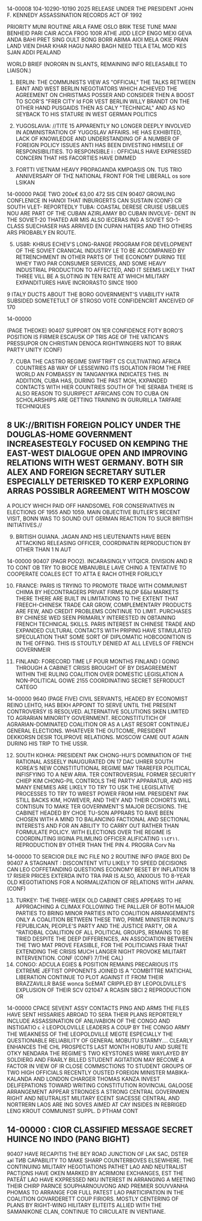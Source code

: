 14-00008
104-10290-10190 2025 RELEASE UNDER THE PRESIDENT JOHN F. KENNEDY ASSASSINATION RECORDS ACT OF 1992

PRIORITY MUNI
ROUTINE
ARLA FAME OSLO BRIK TESE TUNE MANI BENHEID PARI CAIR ACCA FROG 100R ATHE JIDD LECP ENGO MEXI GEVA ANDA BAHI PRET SING OULT BONG BORR ABIMA AIOI MELA OKIE PRAN LAND VIEN DHAR KHAR HAGU NARO BAGH NEED TELA ETAL MOD KES SJAN ADDI
PEALAND

WORLD BRIEF
(NORORN IN SLANTS, REMAINING INFO RELEASABLE TO LIAISON.)

1. BERLIN: THE COMMUNISTS VIEW AS "OFFICIAL" THE TALKS RETWEEN EANT AND WEST BERLIN NEGOTIATORS WHICH ACHIEVED THE AGREEMENT ON CHRISTMAS POSSER AND CONSIDER THEN A BOOST TO SCOR'S "FRER CITY
Id FOR VEST BERLIN WILLY BRANDT ON THE OTHER HAND PUSGAIDS THEN AS CALY "TECHNICAL" AND AS NO SEYBACK TO HIS STATURE IN WEST GERMAN POLITICS

2. YUGOSLAVIA: //TITE 15 APPARENTLY NO LONGER DEEPLY INVOLVED IN ADMINISTRATION OF YUGOSLAV AFFAIRS. HE HAS EXHIBITED, LACK OF KNOWLEDGE AND UNDERSTANDING OF A NUMBER OF FOREIGN POLICY ISSUES ANTI HAS BEEN DIVESTING HIMSELE OF RESPONSIBILITIES. TO RESPONSIBLE
i : OFFICIALS HAVE EXPRESSED CONCERN THAT HIS FACORTIES HAVE DIMMED

3. FORTTI VIETNAM HEAVY PROPAGANDA KMPOASIS ON. TUS TRIO ANNIVERSARY OF ΤΗΣ ΝΑΤΙΟΝAL FRONT FOR THE LIBERALL os sore LSIKAN

14-00000
PAGE TWO
200ε€ 63,00 472
SIS CEN
90407
GROWLING CONFLENICE IN HANOI THAT INBURGERTS CAN SUSTAIN
(CONF) CR SOUTH VLET-
REPORTEDLY
TUBA: COASTAL DERESE CRUISE USBLUES NOU ARE PART OF THE CUBAN AZIRLAMAY BO CUBAN INVOLVE-
DENT IN THE SOVIET-20 THATED AIR
MIS ALSO IECERAS ING A SOVIET SO-1-CLASS SUECHASER HAS ARRIVED EN CUPAN HATERS AND THO
OTHERS ARS PROBABLY EN ROUTE.

5. US8R: KHRUS ECHEV'S LONG-RANGE PROGRAM FOR DEVELOPMENT OF THE SOVIET CRANICAL INDUSTRY LE TO BE ACCOMPANIED BY RETRENCHMENT
IN OTHER PARTS OF THE ECONOMY DURING TEE WHEY TWO PAR CONSUMER SERVICES, AND SOME HEAVY INDUSTRIAL PRODUCTION TO AFFECTED, AND IT SEEMS LIKELY THAT THREE VILL BE A SLOTING IN TEN
RATE AT WHICH MILITARY EXPANDITURES HAVE INCRORASTO SINCE 1900

9 ITALY DUCTS ABOUT THE BORO GOVERNMENT'S VIABILITY HATR SUBSIDED SOMETETULT OF STROSO VOTE CONFIDENCRIT
ANCEIVED OF 170

14-00000

(PAGE THEOKE)
90407
SUPPORT ON 1ER CONFIDENCE FOTY BORO'S POSITION IS FIRMER ESCAUSK OP TRIS AGE OF THE VATICAN'S PRESSUPOR ON CHRISTIAN DENOCA RIGHTWINGERS NOT TO BIRAK PARTY UNITY
(CONF)

7. CUBA THE CASTRO REGIME SWIFTRIFT CS CULTIVATING AFRICA COUNTRIES AB WAY OF LESSEWING ITS ISOLATION FROM THE FREE WORLD AN FOMBASSY IN TANGANYIKA INDICATES THIS. IN ADDITION, CUBA HAS, DURING
THE PAST МОН, КXPANDED CONTACTS WITH HIER COUNTRIES SOUTH OF THE SERABA THERE IS ALSO REASON TO SUURIPECT AFRICANS CON TO CUBA ON SCHOLARSHIPS ARE GETTING TRAINING IN GURURILLA TARFARE TECHNIQUES

8 UK://BRITISH FOREIGN POLICY UNDER THE DOUGLAS-HOME GOVERNMENT INCREASESTEGLY FOCUSED ON KEMPING THE EAST-WEST DIALOGUE OPEN AND IMPROVING RELATIONS WITH WEST GERMANY. BOTH SIR ALEX AND FOREIGN
SECRETARY SUTLER ESPECIALLY DETERISKED TO KERP EXPLORING ARRAS POSSIBLR AGREEMENT WITH MOSCOW
--
A POLICY WHICH PAID OFF HANDSOMEL FOR CONSERVATIVES IN ELECTIONS OF 1955 AND 1059. MAIN OBJECTIVE
BUTLER'S RECENT VISIT, BONN WAS TO SOUND OUT GERMAN REACTION TO SUCR
BRITISH INITIATIVES.//

9. BRITISH GUIANA. JAGAN AND HIS LIEUTENANTS HAVE BEEN ATTACKING
RELEASING OFFICER,
COORDINATIN
REPRODUCTION BY OTHER THAN 1 N AUT

14-00000
90407
(PAGR POO2).
INCARASINGLY VITQICR.
DIVISION AND R TO CONT
OB TRY TO BIOCE
MBANUBILE LAVE
CHING A TENTATIVE
TO COOPERATE COALES
ECT TO ATTA E RACH OTHER FORLICLY

10. FRANCE: PARIS IS TRYING TO PROMOTE TRADE WITH COMMUNIST CHIMA BY HECONTRAGERS PRIVAT FIRMS NLOP ББЫ MARKETS THERE
THERE ARE BUILT IN LIMITATIONS TO THE EXTENT THAT FREECH-CHINESK TRADE CAR GROW, COMPLEMENTARY PRODUCTS ARE FEW, AND CREDIT PROBLEMS
CONTINUE TO LIMIT. PURCHASES BY CHINESE WED SEEN PRIMARILY INTERESTED IN OBTAINING FRENCH TECHNICAL SKILLS. PARIS INTEREST IN CHINESE
TRADE AND EXPANDED CULTURAL CONTACTS WITH PRIPING HAVE STIMULATED SPECULATION THAT SOME SORT OF DIPLOMATIC HOBCOGNITION IS IN THE
OFFING. THIS IS STOUTLY DENIED AT ALL LEVELS OF FRENCH GOVERNMEIR

11. FINLAND: FORECORD TIME LF POUR MONTHS FINLAND I GOING THROUGH A CABINET CRISIS BROUGHT OF BY DISAGREEMENT WITHIN THE RULING COALITION OVER DOMESTIC LEGISLATION A NON-POLITICAL GOWE
2155 COORDINATING
SECRET
SEFRODUCT CATEGO

14-00000
9640
(PAGE FIVE)
CIVIL SERVANTS, HEADED BY ECONOMIST REINO LEHTO, HAS BEKH APPOINT TO SERVE UNTIL THE PRESENT CONTROVERSY IS RESOLVED.
ALTERNATIVE SOLUTIONS SKEN LIMITED TO AGRARIAN MINORITY GOVERNMENT. RECONSTITUTICH OF AGRARIAN-DOMINATED COALITION OR AS A LAST RESORT
CONTINUEJ
GENERAL ELECTIONS. WHATEVER THE OUTCOME, PRESIDENT DEKKORSN DESIR TOLIPROVE RELATIONS. MOSCOW CAME OUT AGAIN DURING HIS TRIP TO THE
USSR.

12. SOUTH КОНКА: PRESIDENT PAK CHONG-HUI'S DOMINATION OF THE RATIONAL ASSEELY INAUGURATED ON 17 DAC UHRER SOUTH KOREA'S NEW CONSTITUTIONAL REGIME MAY TRAREFER POLITICAL INFISFYING TO A NEW
ARIA. TER CONTROVERSIAL FORMER SECURITY CHIEP KIM CHONG-PIL CONTROLS THE PARTY APPARATUR, AND HIS MANY ENEMIES ARE LIKELY TO TRY TO USK
THE LEGISLATIVE PROCESSES TO TRY TO WREST POWER FROM HIM. PRESIDENT PAK STILL BACKS KIM, HOWEVER, AND THEY AND THEIR COHORTS WILL CONTISUN
TO MAKE TER GOVERNMENT'S MAJOR DECISIONS. THE CABINET HEADED BY CHOE TU-SON APPRARS TO RAVE BEEN CHOSEN WITH A MIND TO BALANCING
FACTIONAL AND SECTIONAL INTERESTS AND FOR AN ABILITY TO CARRY OUT
RATHER THAN FORMULATE POLICY. WITH ELECTIONS OVER THE REGIME IS
COORDINJTING IIIGINA
PILIMLING OFFICER
ALIFICATING
١١٤٢١١.
REPRODUCTION BY OTHER THAN THE PIN 4. PROGRA
Corv Na

14-00000
TO
SERCIOR
DILE INC FILE NO
2
ROUTINE
INFO
(PAGE BIX)
De 90407
A STAGNANT
: DISCONTENT VITU
LIKELY TO SPEED DECISIONS CAN LEO COFFETANDING QUESTIONS
ECONOMY BESET BY INFLATION 18 17 RISIER PRICES EXTERDA INTO TRA
PAR IS ALSO, ANXIOUS TO
8-YEAR OLD KEGOTIATIONS FOR A NORMALIZATION OF RELATIONS WITH JAPAN. (CONF)

13. TURKEY: THE THREE-WEEK OLD CABINET CRIES APPEARS TO HE APPROACHING A CLIMAX FOLLOWING THE PALLJER OF BOTH MAJOR PARTIES TO
BRING MINOR PARTIES INTO COALITION ARRANGEMENTS ONLY A COALITION BETWEEN THESE TWO, PRIME MINISTER INONU'S FEPUBLICAN, PEOPLE'S PARTY
AND THE JUSTICE PARTY, OR A "RATIOBAL COALITION OF ALL POLITICAL GROUPS, REMAINS TO BE TRIED DESPITE THE DEEP DIFFERENCES, AN
ASSOCIATION BETWEEN THE TWO MAT PROVE FEASIBLE, FOR THE POLITICIANS FRAR THAT EXTENDING THE CRISIS MUCH LANGER NIGHT PROVOKE MILITART
INTERVENTION. CONF (CONF)
7/THE CAL)
14. CONGO:
ADCULA EGIES & POSITION REMAINS PRECARIOUS ITS EXTREME JEFTIST OPPONENTS JOINED IS A "COMBITTRE MATICHAL
LIBERATION CONTINUE TO PLOT AGAINST IT FROM THEIR BRAZZAVILLR BASE wonca ScEMAT CRIPPLED BY LEOPOLDVILLE'S EXPLUSION OF THEIR SCV
021047 A RCASIN
SBCI
2
REPRODUCTION OR

14-00000
CPACE SEVENT
ASSY CONTACTS
PING AND ARMS
THE FILES HAVE SENT HISSARIES ABROAD TO SERA
THEIR PLANS REPORTERLY INCLUDE ASSASSINATION OF ANLIVABION OF THE CONGO AND INSTIGATIO
૮ રે
LEOPOLOVILLE LEADERS
A COUP BY THE CONGO ARMY THE WEAKNESS OF THE LEOPOLDVILLE MEGTE
ESPECIALLY THE QUESTIONABLE RELIABILITY OF GENERAL MOBUTU STARMY....
CLEARLY ENHANCES THE CHL PROSPECTS LAST MONTH HOBUTU AND SURETE
OTKY NENDARA THE REGIME'S TWO KEYSTONES WRRE WAYLAYED BY SOLDIERG
AND FRARLY BILLED STUDENT AGITATION MAY BECOME A FACTOR IN VIEW OF
IR CLOSE COMMSCTIONS TO STUDENT GROUPS OF TWO HIGH OFFICIALS RECENTLY
OUSTED FOREIGN MINISTER MABIKA-KALANDA AND LONDON CHARGER THOMAS
KANZA INVEST DELIFEPATIONS TOWARD WRITING CONSTITUTION
ROVINCIAL GALOOSE ARRANGEMENT APPEAR STRONGES
A STRONG CENTRAL GOVERNMEN
RIGHT AND NEUTRALIST MILITARY
ECENT SIACESSE CENTRAL AND NORTRERN LAOS ARE
ING SOVES AIMED AT CAY
INSIDES IN
REBRIGED LENG KROUT
COMMUNIST SUPPL.
D
PTHAM
CONT

14-00000
:
CIOR
CLASSIFIED MESSAGE
SECRET
HUINCE NO
INDO
(PANG BIGHT)
--
90407
HAVE RECAPITIS THE BEY ROAD JUNCTION OF LAK SAC, DSTER اقة
ТИВ САРАВILITY TO MAKE SHARP COUNTERBOVES ELSEWHERE. THE CONTINUING MILITARY HEGOTIATIONS
PATHET LAO AND NEUTRALIST PACTIONS HAVE OKEN MARKED BY ACRIMONI EXCHANGES, EST THE PATEẤT LAO HAVE
KXPRESSED NKU INTEREST IN ARRANGING A MEETING THEIR CHIRP PARNCE SOUPHARNOUVONG AND PREMIER SOUVVANHA PHOMAS TO ARRANGE FOR
FULL PATEST LAO PARTICIPATION IN THE COALITION GOVARDERETT COUP FIRIORS.
MOSTLY CENTERING OF PLANS BY RIGHT-WING HILITARY ELITEITS ALLIED WITH THE SAMANIKONE CLAN, CONTINUE TO CIRCULATE IN VIENTIANE.
